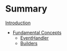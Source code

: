 # Summary

[Introduction](./introduction.md)

* [Fundamental Concepts](./ch-1/_index.md)
    * [EventHandler](./ch-1/event-handler.md)
    * [Builders](./ch-1/builders.md)
